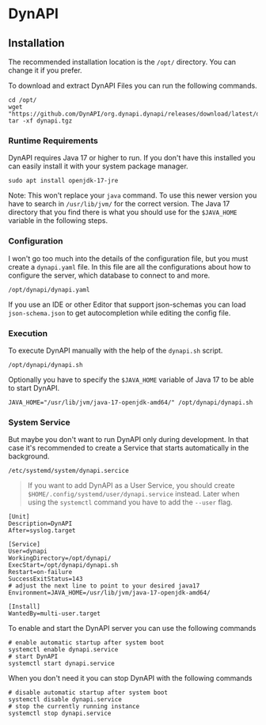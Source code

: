 # DynAPI

## Installation

The recommended installation location is the `/opt/` directory.
You can change it if you prefer.

To download and extract DynAPI Files you can run the following commands.

```shell
cd /opt/
wget "https://github.com/DynAPI/org.dynapi.dynapi/releases/download/latest/dynapi.tgz"
tar -xf dynapi.tgz
```

### Runtime Requirements

DynAPI requires Java 17 or higher to run.
If you don't have this installed you can easily install it with your system package manager.

```shell
sudo apt install openjdk-17-jre
```

Note: This won't replace your `java` command.
To use this newer version you have to search in `/usr/lib/jvm/` for the correct version.
The Java 17 directory that you find there is what you should use for the `$JAVA_HOME` variable in the following steps.

### Configuration

I won't go too much into the details of the configuration file, but you must create a `dynapi.yaml` file.
In this file are all the configurations about how to configure the server, which database to connect to and more.

```text
/opt/dynapi/dynapi.yaml
```

If you use an IDE or other Editor that support json-schemas you can load `json-schema.json` to get autocompletion while editing the config file.

### Execution

To execute DynAPI manually with the help of the `dynapi.sh` script.

```shell
/opt/dynapi/dynapi.sh
```

Optionally you have to specify the `$JAVA_HOME` variable of Java 17 to be able to start DynAPI.

```shell
JAVA_HOME="/usr/lib/jvm/java-17-openjdk-amd64/" /opt/dynapi/dynapi.sh
```

### System Service

But maybe you don't want to run DynAPI only during development.
In that case it's recommended to create a Service that starts automatically in the background.

`/etc/systemd/system/dynapi.sercice`

> If you want to add DynAPI as a User Service, you should create `$HOME/.config/systemd/user/dynapi.service` instead.
> Later when using the `systemctl` command you have to add the `--user` flag.

```unit file (systemd)
[Unit]
Description=DynAPI
After=syslog.target

[Service]
User=dynapi
WorkingDirectory=/opt/dynapi/
ExecStart=/opt/dynapi/dynapi.sh
Restart=on-failure
SuccessExitStatus=143
# adjust the next line to point to your desired java17
Environment=JAVA_HOME=/usr/lib/jvm/java-17-openjdk-amd64/

[Install]
WantedBy=multi-user.target
```

To enable and start the DynAPI server you can use the following commands

```shell
# enable automatic startup after system boot
systemctl enable dynapi.service
# start DynAPI
systemctl start dynapi.service
```

When you don't need it you can stop DynAPI with the following commands

```shell
# disable automatic startup after system boot
systemctl disable dynapi.service
# stop the currently running instance
systemctl stop dynapi.service
```
